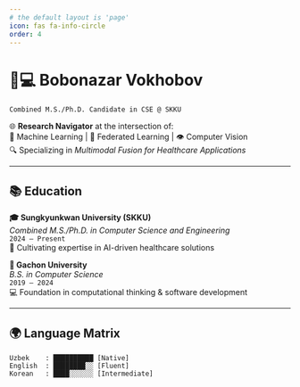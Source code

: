 ```yaml
---
# the default layout is 'page'
icon: fas fa-info-circle
order: 4
---
```


# 👨💻 Bobonazar Vokhobov  
`Combined M.S./Ph.D. Candidate in CSE @ SKKU`

🌐 **Research Navigator** at the intersection of:  
🧠 Machine Learning | 🤝 Federated Learning | 👁️ Computer Vision  
🔍 Specializing in *Multimodal Fusion for Healthcare Applications*

---

## 📚 Education  
**🎓 Sungkyunkwan University (SKKU)**  
*Combined M.S./Ph.D. in Computer Science and Engineering*  
`2024 – Present`  
🌱 Cultivating expertise in AI-driven healthcare solutions  

**🏫 Gachon University**  
*B.S. in Computer Science*  
`2019 – 2024`  
💻 Foundation in computational thinking & software development

---

## 🌍 Language Matrix  
```text
Uzbek    : ██████████ [Native]  
English  : ████████░░ [Fluent]  
Korean   : ████░░░░░░ [Intermediate]
